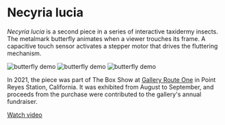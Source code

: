 # Necyria lucia

*Necyria lucia* is a second piece in a series of interactive taxidermy insects. The metalmark butterfly animates when a viewer trouches its frame. A capacitive touch sensor activates a stepper motor that drives the fluttering mechanism.

![butterfly demo](img/butterfly-short-2.gif)
![butterfly demo](img/butterfly-short-1.gif)
![butterfly demo](img/butterfly-short.gif)

In 2021, the piece was part of The Box Show at [Gallery Route One](https://galleryrouteone.org/) in Point Reyes Station, California. It was exhibited from August to September, and proceeds from the purchase were contributed to the gallery's annual fundraiser.

[Watch video](https://youtu.be/ohEXhqkovWo)

